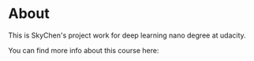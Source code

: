 # About

This is SkyChen's project work for deep learning nano degree at udacity. 

You can find more info about this course here: 
